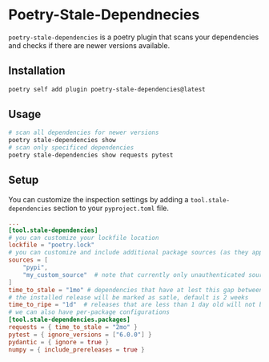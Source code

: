 # Poetry-Stale-Dependnecies

`poetry-stale-dependencies` is a poetry plugin that scans your dependencies and checks if there are newer versions available.

## Installation

```bash
poetry self add plugin poetry-stale-dependencies@latest
```

## Usage

```bash
# scan all dependencies for newer versions
poetry stale-dependencies show
# scan only specificed dependencies
poetry stale-dependencies show requests pytest
```

## Setup
You can customize the inspection settings by adding a `tool.stale-dependencies` section to your `pyproject.toml` file.

```toml
...
[tool.stale-dependencies]
# you can customize your lockfile location
lockfile = "poetry.lock"
# you can customize and include additional package sources (as they appear in your pyproject.toml)
sources = [
    "pypi",
    "my_custom_source"  # note that currently only unauthenticated sources are supported
]
time_to_stale = "1mo" # dependencies that have at lest this gap between their latest release and
# the installed release will be marked as satle, default is 2 weeks
time_to_ripe = "1d"  # releases that are less than 1 day old will not be considered, default is 3 days
# we can also have per-package configurations
[tool.stale-dependencies.packages]
requests = { time_to_stale = "2mo" }
pytest = { ignore_versions = ["6.0.0"] }
pydantic = { ignore = true }
numpy = { include_prereleases = true }
```